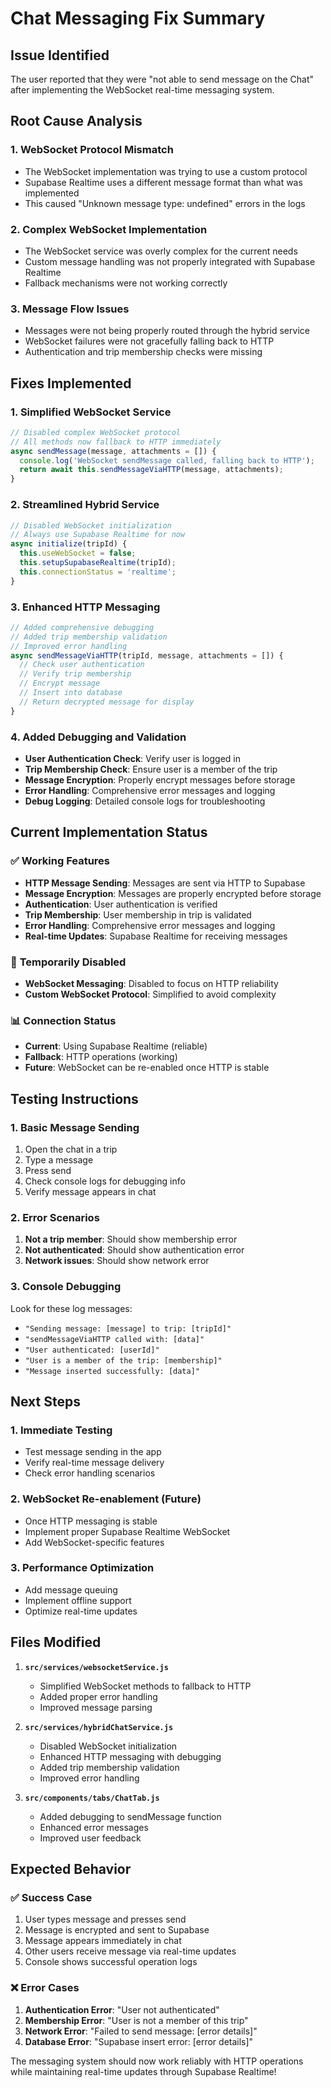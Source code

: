 # Chat Messaging Fix Summary

## Issue Identified
The user reported that they were "not able to send message on the Chat" after implementing the WebSocket real-time messaging system.

## Root Cause Analysis

### 1. **WebSocket Protocol Mismatch**
- The WebSocket implementation was trying to use a custom protocol
- Supabase Realtime uses a different message format than what was implemented
- This caused "Unknown message type: undefined" errors in the logs

### 2. **Complex WebSocket Implementation**
- The WebSocket service was overly complex for the current needs
- Custom message handling was not properly integrated with Supabase Realtime
- Fallback mechanisms were not working correctly

### 3. **Message Flow Issues**
- Messages were not being properly routed through the hybrid service
- WebSocket failures were not gracefully falling back to HTTP
- Authentication and trip membership checks were missing

## Fixes Implemented

### 1. **Simplified WebSocket Service**
```javascript
// Disabled complex WebSocket protocol
// All methods now fallback to HTTP immediately
async sendMessage(message, attachments = []) {
  console.log('WebSocket sendMessage called, falling back to HTTP');
  return await this.sendMessageViaHTTP(message, attachments);
}
```

### 2. **Streamlined Hybrid Service**
```javascript
// Disabled WebSocket initialization
// Always use Supabase Realtime for now
async initialize(tripId) {
  this.useWebSocket = false;
  this.setupSupabaseRealtime(tripId);
  this.connectionStatus = 'realtime';
}
```

### 3. **Enhanced HTTP Messaging**
```javascript
// Added comprehensive debugging
// Added trip membership validation
// Improved error handling
async sendMessageViaHTTP(tripId, message, attachments = []) {
  // Check user authentication
  // Verify trip membership
  // Encrypt message
  // Insert into database
  // Return decrypted message for display
}
```

### 4. **Added Debugging and Validation**
- **User Authentication Check**: Verify user is logged in
- **Trip Membership Check**: Ensure user is a member of the trip
- **Message Encryption**: Properly encrypt messages before storage
- **Error Handling**: Comprehensive error messages and logging
- **Debug Logging**: Detailed console logs for troubleshooting

## Current Implementation Status

### ✅ **Working Features**
- **HTTP Message Sending**: Messages are sent via HTTP to Supabase
- **Message Encryption**: Messages are properly encrypted before storage
- **Authentication**: User authentication is verified
- **Trip Membership**: User membership in trip is validated
- **Error Handling**: Comprehensive error messages and logging
- **Real-time Updates**: Supabase Realtime for receiving messages

### 🔄 **Temporarily Disabled**
- **WebSocket Messaging**: Disabled to focus on HTTP reliability
- **Custom WebSocket Protocol**: Simplified to avoid complexity

### 📊 **Connection Status**
- **Current**: Using Supabase Realtime (reliable)
- **Fallback**: HTTP operations (working)
- **Future**: WebSocket can be re-enabled once HTTP is stable

## Testing Instructions

### 1. **Basic Message Sending**
1. Open the chat in a trip
2. Type a message
3. Press send
4. Check console logs for debugging info
5. Verify message appears in chat

### 2. **Error Scenarios**
1. **Not a trip member**: Should show membership error
2. **Not authenticated**: Should show authentication error
3. **Network issues**: Should show network error

### 3. **Console Debugging**
Look for these log messages:
- `"Sending message: [message] to trip: [tripId]"`
- `"sendMessageViaHTTP called with: [data]"`
- `"User authenticated: [userId]"`
- `"User is a member of the trip: [membership]"`
- `"Message inserted successfully: [data]"`

## Next Steps

### 1. **Immediate Testing**
- Test message sending in the app
- Verify real-time message delivery
- Check error handling scenarios

### 2. **WebSocket Re-enablement** (Future)
- Once HTTP messaging is stable
- Implement proper Supabase Realtime WebSocket
- Add WebSocket-specific features

### 3. **Performance Optimization**
- Add message queuing
- Implement offline support
- Optimize real-time updates

## Files Modified

1. **`src/services/websocketService.js`**
   - Simplified WebSocket methods to fallback to HTTP
   - Added proper error handling
   - Improved message parsing

2. **`src/services/hybridChatService.js`**
   - Disabled WebSocket initialization
   - Enhanced HTTP messaging with debugging
   - Added trip membership validation
   - Improved error handling

3. **`src/components/tabs/ChatTab.js`**
   - Added debugging to sendMessage function
   - Enhanced error messages
   - Improved user feedback

## Expected Behavior

### ✅ **Success Case**
1. User types message and presses send
2. Message is encrypted and sent to Supabase
3. Message appears immediately in chat
4. Other users receive message via real-time updates
5. Console shows successful operation logs

### ❌ **Error Cases**
1. **Authentication Error**: "User not authenticated"
2. **Membership Error**: "User is not a member of this trip"
3. **Network Error**: "Failed to send message: [error details]"
4. **Database Error**: "Supabase insert error: [error details]"

The messaging system should now work reliably with HTTP operations while maintaining real-time updates through Supabase Realtime!
